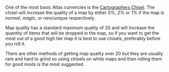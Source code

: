
One of the most basic Atlas currencies is the [Cartographers Chisel](<https://pathofexile.gamepedia.com/Cartographer%27s_Chisel>).
The chisel will increase the quality of a map by either *5%*, *2%* or *1%* if the map is *normal*, *magic*, or *rare/unique* respecitvely.

Map quality has a standard maximum quality of 20 and will increase the quantity of items that will be dropped in the map,
so if you want to get the most out of a good high tier map it is best to use chisels, preferably before you roll it.

There are other methods of getting map quality over 20 but they are usually rare and hard to grind so using chisels on
white maps and then rolling them for good mods is the most suggested.
